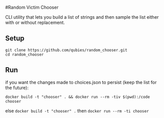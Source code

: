 #Random Victim Chooser
 
CLI utility that lets you build a list of strings and then sample the list either with or without replacement. 

## Setup
```
git clone https://github.com/qubies/random_chooser.git
cd random_chooser
```

## Run
if you want the changes made to choices.json to persist (keep the list for the future):
```
docker build -t "chooser" . && docker run --rm -tiv $(pwd):/code chooser 
```
else 
`docker build -t "chooser" .` 
then
`docker run --rm -ti chooser` 
